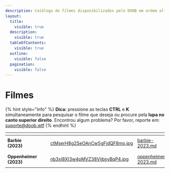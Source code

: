 ```yaml
---
description: Catálogo de filmes disponibilizados pelo DOOB em ordem alfabética.
layout:
  title:
    visible: true
  description:
    visible: true
  tableOfContents:
    visible: true
  outline:
    visible: false
  pagination:
    visible: false
---
```


# Filmes

{% hint style="info" %}
**Dica:** pressione as teclas **CTRL** e **K** simultaneamente para pesquisar o filme que deseja ou procure pela **lupa no canto superior direito**. Encontrou algum problema? Por favor, reporte em: [suporte@doob.wtf](mailto:suporte@doob.wtf)
{% endhint %}



<table data-view="cards"><thead><tr><th></th><th></th><th></th><th data-hidden data-card-cover data-type="files"></th><th data-hidden data-card-target data-type="content-ref"></th></tr></thead><tbody><tr><td><strong>Barbie (2023)</strong></td><td><p></p><p><a href="barbie-2023.md"><img src="../.gitbook/assets/DOWNLOAD button.png" alt=""></a></p></td><td></td><td><a href="../.gitbook/assets/ctMserH8g2SeOAnCw5gFjdQF8mo.jpg">ctMserH8g2SeOAnCw5gFjdQF8mo.jpg</a></td><td><a href="barbie-2023.md">barbie-2023.md</a></td></tr><tr><td><strong>Oppenheimer (2023)</strong></td><td><p></p><p><a href="oppenheimer-2023.md"><img src="../.gitbook/assets/DOWNLOAD button.png" alt=""></a></p></td><td></td><td><a href="../.gitbook/assets/nb3xI8XI3w4pMVZ38VijbsyBqP4.jpg">nb3xI8XI3w4pMVZ38VijbsyBqP4.jpg</a></td><td><a href="oppenheimer-2023.md">oppenheimer-2023.md</a></td></tr></tbody></table>

